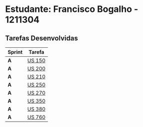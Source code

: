 # Estudante: Francisco Bogalho - 1211304

## Tarefas Desenvolvidas

| Sprint | Tarefa                                   |
|--------|------------------------------------------|
| **A**  | [US 150](../Sprint_A/us_150/readme.md)   |
| **A**  | [US 200](../Sprint_A/us_200/readme.md)   |
| **A**  | [US 210](../Sprint_A/us_210/readme.md)   |
| **A**  | [US 250](../Sprint_A/us_250/readme.md)   |
| **A**  | [US 270](../Sprint_A/us_270/readme.md)   |
| **A**  | [US 350](../Sprint_A/us_350/readme.md)   |
| **A**  | [US 380](../Sprint_A/us_380/readme.md)   |
| **A**  | [US 760](../Sprint_A/us_760/readme.md)   |